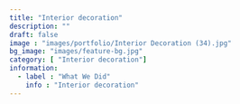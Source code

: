 ```yaml
---
title: "Interior decoration"
description: ""
draft: false
image : "images/portfolio/Interior Decoration (34).jpg"
bg_image: "images/feature-bg.jpg"
category: [ "Interior decoration"]
information:
  - label : "What We Did"
    info : "Interior decoration"
---
```



